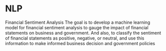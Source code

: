 # NLP
Financial Sentiment Analysis
The goal is to develop a machine learning model for financial sentiment analysis to gauge the impact of financial statements 
on business and government. And also, to classify the sentiment of financial statements as positive, negative, or neutral, and 
use this information to make informed business decision and government policies
